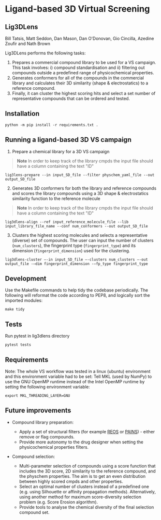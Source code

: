 # Ligand-based 3D Virtual Screening
## Lig3DLens
Bill Tatsis, Matt Seddon, Dan Mason, Dan O'Donovan, Gio Cincilla, Azedine Zoufir and Nath Brown

Lig3DLens performs the following tasks:
1. Prepares a commercial compound library to be used for a VS campaign. This task
involves: i) compound standardisation and ii) filtering out compounds outside a predefined range of physicochemical properties.
2. Generates conformers for all of the compounds in the commercial library and calculates their 3D similarity (shape & electrostatics) to a reference compound.
3. Finally, it can cluster the highest scoring hits and select a set number of representative compounds that can be ordered and tested.


## Installation

```
python -m pip install -r requirements.txt .
```

## Running a ligand-based 3D VS campaign

1. Prepare a chemical library for a 3D VS campaign
> **Note**
> In order to keep track of the library cmpds the input file should have a column containing the text "ID"

```
lig3lens-prepare --in input_SD_file --filter physchem_yaml_file --out output_SD_file
```

2. Generates 3D conformers for both the library and reference compounds and scores the library compounds using a 3D shape & electrostatics similarity function to the reference molecule
> **Note**
> In order to keep track of the library cmpds the input file should have a column containing the text "ID"

```
lig3dlens-align --ref input_reference_molecule_file --lib input_library_file_name --conf num_conformers --out output_SD_file
```

3. Clusters the highest scoring molecules and selects a representative (diverse) set of compounds. The user can input the number of clusters (`num_clusters`), the fingerprint type (`fingerprint_type`) and its dimension (`fingerprint_dimension`) used for the clustering.
```
lig3dlens-cluster –-in input_SD_file –-clusters num_clusters –-out output_file -–dim fingerprint_dimension -–fp_type fingerprint_type
```

## Development

Use the Makefile commands to help tidy the codebase periodically. The following will reformat the code according to PEP8, and logically sort the imported modules:
```
make tidy
```

## Tests
Run pytest in lig3dlens directory
```
pytest tests
```

## Requirements

Note: The whole VS workflow was tested in a linux (ubuntu) environment and this environment variable had to be set:
Tell MKL (used by NumPy) to use the GNU OpenMP runtime instead of the Intel OpenMP runtime by setting the following environment variable:
```
export MKL_THREADING_LAYER=GNU
```

## Future improvements
- Compound library preparation: 
    * Apply a set of structural filters (for example [REOS](https://www.nature.com/articles/nrd1063) or [PAINS](https://pubs.acs.org/doi/10.1021/jm901137j)) - either remove or flag compounds.
    * Provide more autonomy to the drug designer when setting the physicochemical properties filters.

- Compound selection: 
    * Multi-parameter selection of compounds using a score function that includes the 3D score, 2D similarity to the reference compound, and the physchem properties. The aim is to get an even distribution between highly scored cmpds and other properties.
    * Select an optimal number of clusters instead of a predefined one (e.g. using Silhouette or affinity propagation methods). Alternatively, using another method for maximum score-diversity selection problem (e.g. Score Erosion algorithm).
    * Provide tools to analyse the chemical diversity of the final selection compound set.
